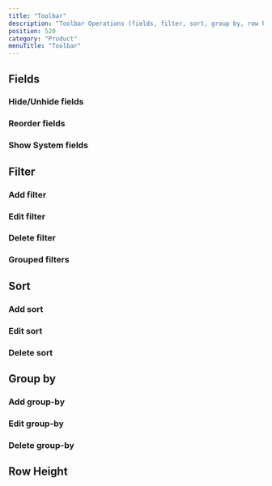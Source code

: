 ```yaml
---
title: "Toolbar"
description: "Toolbar Operations (fields, filter, sort, group by, row height)"
position: 520
category: "Product"
menuTitle: "Toolbar"
---
```


## Fields
### Hide/Unhide fields
### Reorder fields
### Show System fields

## Filter
### Add filter
### Edit filter
### Delete filter
### Grouped filters

## Sort
### Add sort
### Edit sort
### Delete sort

## Group by
### Add group-by
### Edit group-by
### Delete group-by

## Row Height
